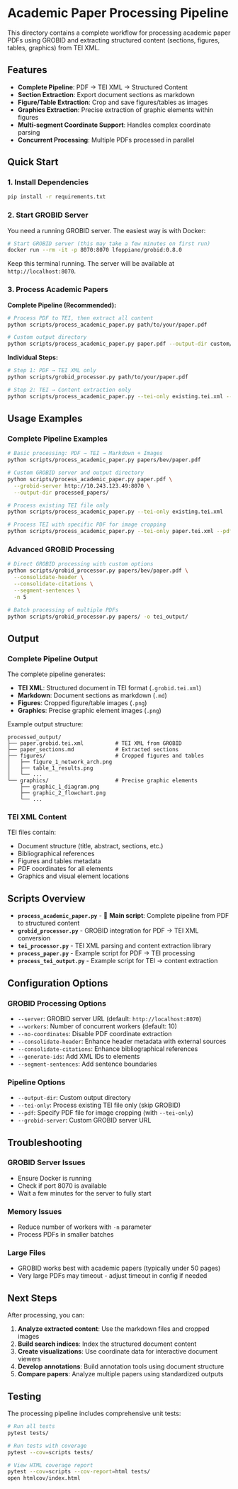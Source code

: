 # Academic Paper Processing Pipeline

This directory contains a complete workflow for processing academic paper PDFs using GROBID and extracting structured content (sections, figures, tables, graphics) from TEI XML.

## Features

- **Complete Pipeline**: PDF → TEI XML → Structured Content
- **Section Extraction**: Export document sections as markdown
- **Figure/Table Extraction**: Crop and save figures/tables as images
- **Graphics Extraction**: Precise extraction of graphic elements within figures
- **Multi-segment Coordinate Support**: Handles complex coordinate parsing
- **Concurrent Processing**: Multiple PDFs processed in parallel

## Quick Start

### 1. Install Dependencies

```bash
pip install -r requirements.txt
```

### 2. Start GROBID Server

You need a running GROBID server. The easiest way is with Docker:

```bash
# Start GROBID server (this may take a few minutes on first run)
docker run --rm -it -p 8070:8070 lfoppiano/grobid:0.8.0
```

Keep this terminal running. The server will be available at `http://localhost:8070`.

### 3. Process Academic Papers

**Complete Pipeline (Recommended):**
```bash
# Process PDF to TEI, then extract all content
python scripts/process_academic_paper.py path/to/your/paper.pdf

# Custom output directory
python scripts/process_academic_paper.py paper.pdf --output-dir custom/output
```

**Individual Steps:**
```bash
# Step 1: PDF → TEI XML only
python scripts/grobid_processor.py path/to/your/paper.pdf

# Step 2: TEI → Content extraction only
python scripts/process_academic_paper.py --tei-only existing.tei.xml --pdf paper.pdf
```

## Usage Examples

### Complete Pipeline Examples
```bash
# Basic processing: PDF → TEI → Markdown + Images
python scripts/process_academic_paper.py papers/bev/paper.pdf

# Custom GROBID server and output directory
python scripts/process_academic_paper.py paper.pdf \
  --grobid-server http://10.243.123.49:8070 \
  --output-dir processed_papers/

# Process existing TEI file only
python scripts/process_academic_paper.py --tei-only existing.tei.xml

# Process TEI with specific PDF for image cropping
python scripts/process_academic_paper.py --tei-only paper.tei.xml --pdf original.pdf
```

### Advanced GROBID Processing
```bash
# Direct GROBID processing with custom options
python scripts/grobid_processor.py papers/bev/paper.pdf \
  --consolidate-header \
  --consolidate-citations \
  --segment-sentences \
  -n 5

# Batch processing of multiple PDFs
python scripts/grobid_processor.py papers/ -o tei_output/
```

## Output

### Complete Pipeline Output
The complete pipeline generates:
- **TEI XML**: Structured document in TEI format (`.grobid.tei.xml`)
- **Markdown**: Document sections as markdown (`.md`)
- **Figures**: Cropped figure/table images (`.png`)
- **Graphics**: Precise graphic element images (`.png`)

Example output structure:
```
processed_output/
├── paper.grobid.tei.xml          # TEI XML from GROBID
├── paper_sections.md             # Extracted sections
├── figures/                      # Cropped figures and tables
│   ├── figure_1_network_arch.png
│   ├── table_1_results.png
│   └── ...
└── graphics/                     # Precise graphic elements
    ├── graphic_1_diagram.png
    ├── graphic_2_flowchart.png
    └── ...
```

### TEI XML Content
TEI files contain:
- Document structure (title, abstract, sections, etc.)
- Bibliographical references
- Figures and tables metadata
- PDF coordinates for all elements
- Graphics and visual element locations

## Scripts Overview

- **`process_academic_paper.py`** - 🚀 **Main script**: Complete pipeline from PDF to structured content
- **`grobid_processor.py`** - GROBID integration for PDF → TEI XML conversion
- **`tei_processor.py`** - TEI XML parsing and content extraction library
- **`process_paper.py`** - Example script for PDF → TEI processing
- **`process_tei_output.py`** - Example script for TEI → content extraction

## Configuration Options

### GROBID Processing Options
- `--server`: GROBID server URL (default: `http://localhost:8070`)
- `--workers`: Number of concurrent workers (default: 10)
- `--no-coordinates`: Disable PDF coordinate extraction
- `--consolidate-header`: Enhance header metadata with external sources
- `--consolidate-citations`: Enhance bibliographical references
- `--generate-ids`: Add XML IDs to elements
- `--segment-sentences`: Add sentence boundaries

### Pipeline Options
- `--output-dir`: Custom output directory
- `--tei-only`: Process existing TEI file only (skip GROBID)
- `--pdf`: Specify PDF file for image cropping (with `--tei-only`)
- `--grobid-server`: Custom GROBID server URL

## Troubleshooting

### GROBID Server Issues
- Ensure Docker is running
- Check if port 8070 is available
- Wait a few minutes for the server to fully start

### Memory Issues
- Reduce number of workers with `-n` parameter
- Process PDFs in smaller batches

### Large Files
- GROBID works best with academic papers (typically under 50 pages)
- Very large PDFs may timeout - adjust timeout in config if needed

## Next Steps

After processing, you can:
1. **Analyze extracted content**: Use the markdown files and cropped images
2. **Build search indices**: Index the structured document content
3. **Create visualizations**: Use coordinate data for interactive document viewers
4. **Develop annotations**: Build annotation tools using document structure
5. **Compare papers**: Analyze multiple papers using standardized outputs

## Testing

The processing pipeline includes comprehensive unit tests:

```bash
# Run all tests
pytest tests/

# Run tests with coverage
pytest --cov=scripts tests/

# View HTML coverage report
pytest --cov=scripts --cov-report=html tests/
open htmlcov/index.html
```
